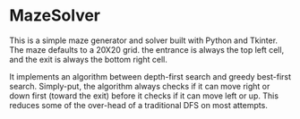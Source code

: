 # MazeSolver

This is a simple maze generator and solver built with Python and Tkinter.
The maze defaults to a 20X20 grid. the entrance is always the top left cell,
and the exit is always the bottom right cell.

It implements an algorithm between depth-first search and greedy best-first search.
Simply-put, the algorithm always checks if it can move right or down first (toward the exit)
before it checks if it can move left or up. This reduces some of the over-head of a traditional
DFS on most attempts.